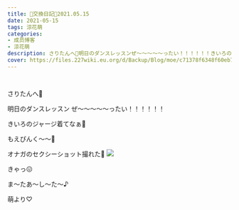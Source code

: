 ```yaml
---
title: 🐥交換日記🐥2021.05.15
date: 2021-05-15
tags: 涼花萌
categories: 
- 成员博客
- 涼花萌
description: さりたんへ🐨明日のダンスレッスンぜ〜〜〜〜〜ったい！！！！！！きいろのジャージ着てなぁ🌼もえぴんく〜〜🌸オナガのセクシーショ...
cover: https://files.227wiki.eu.org/d/Backup/Blog/moe/c71378f6348f60eb76c83224560b2.jpg 
---
```


        ﻿



さりたんへ🐨





明日のダンスレッスン
ぜ〜〜〜〜〜ったい！！！！！！




きいろのジャージ着てなぁ🌼







もえぴんく〜〜🌸











オナガのセクシーショット撮れた📸
![](https://files.227wiki.eu.org/d/Backup/Blog/moe/c71378f6348f60eb76c83224560b2.jpg)






きゃっ😖









ま〜たあ〜し〜た〜♪


萌より♡


